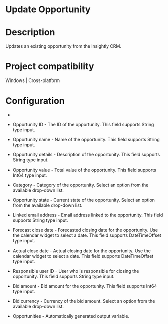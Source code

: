 ﻿# Update Opportunity

# Description

Updates an existing opportunity from the Insightly CRM.

# Project compatibility

Windows | Cross-platform

# Configuration

* 
* Opportunity ID - The ID of the opportunity. This field supports String type input.
* Opportunity name - Name of the opportunity. This field supports String type input.
* Opportunity details - Description of the opportunity. This field supports String type input.
* Opportunity value - Total value of the opportunity. This field supports Int64 type input.
* Category - Category of the opportunity. Select an option from the available drop-down list.
* Opportunity state - Current state of the opportunity. Select an option from the available drop-down list.
* Linked email address - Email address linked to the opportunity. This field supports String type input.







* Forecast close date - Forecasted closing date for the opportunity. Use the calendar widget to select a date. This field supports DateTimeOffset type input.
* Actual close date - Actual closing date for the opportunity. Use the calendar widget to select a date. This field supports DateTimeOffset type input.
* Responsible user ID - User who is responsible for closing the opportunity. This field supports String type input.
* Bid amount - Bid amount for the opportunity. This field supports Int64 type input.
* Bid currency - Currency of the bid amount. Select an option from the available drop-down list.



* Opportunities - Automatically generated output variable.
